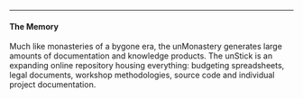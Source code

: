 -----------

#### The Memory ####

Much like monasteries of a bygone era, the unMonastery generates large amounts of documentation and knowledge products.  The unStick is an expanding online repository housing everything: budgeting spreadsheets, legal documents, workshop methodologies, source code and individual project documentation.